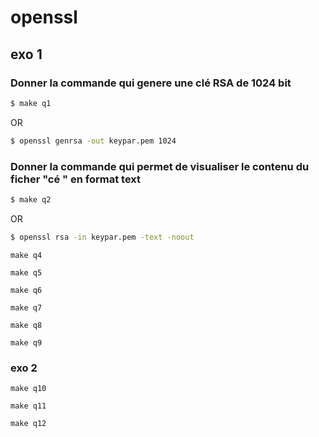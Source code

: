 # openssl

## exo 1

### Donner la commande qui genere une clé RSA de 1024 bit 

```sh
$ make q1
```
OR
```sh
$ openssl genrsa -out keypar.pem 1024
```

### Donner la commande qui permet de visualiser le contenu du ficher "cé " en format text 
```sh
$ make q2
```
OR
```sh
$ openssl rsa -in keypar.pem -text -noout
```
```
make q4
```
```
make q5
```
```
make q6
```
```
make q7
```
```
make q8
```
```
make q9
```
### exo 2
```
make q10
```
```
make q11
```
```
make q12
```
